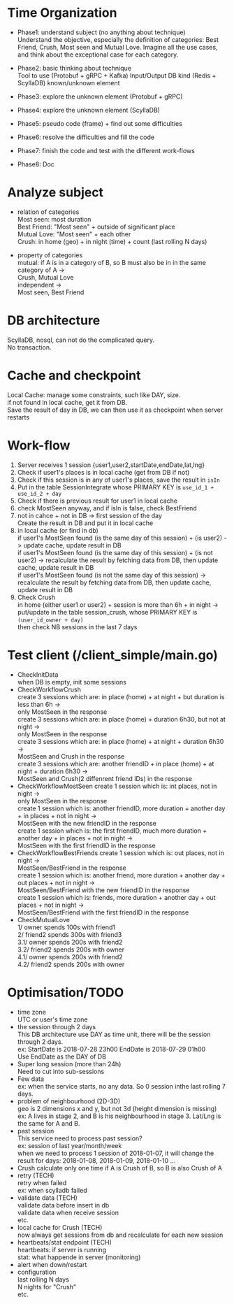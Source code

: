# Time Organization  
* Phase1: understand subject (no anything about technique)  
Understand the objective, especially the definition of categories: 
    Best Friend, Crush, Most seen and Mutual Love.
Imagine all the use cases, and think about the exceptional case for each category.

* Phase2: basic thinking about technique  
Tool to use (Protobuf + gRPC + Kafka)
Input/Output
DB kind (Redis + ScyllaDB)
known/unknown element

* Phase3: explore the unknown element (Protobuf + gRPC)  

* Phase4: explore the unknown element (ScyllaDB)  

* Phase5: pseudo code (frame) + find out some difficulties   

* Phase6: resolve the difficulties and fill the code  

* Phase7: finish the code and test with the different work-flows  

* Phase8: Doc

# Analyze subject  
* relation of categories  
Most seen: most duration  
Best Friend: "Most seen" + outside of significant place  
Mutual Love: "Most seen" + each other  
Crush: in home (geo) + in night (time) + count (last rolling N days)  

* property of categories  
mutual: if A is in a category of B, so B must also be in in the same category of A ->  
Crush, Mutual Love  
independent ->    
Most seen, Best Friend  

# DB architecture   
ScyllaDB, nosql, can not do the complicated query.  
No transaction.  

# Cache and checkpoint
Local Cache: manage some constraints, such like DAY, size.   
    if not found in local cache, get it from DB.  
Save the result of day in DB, we can then use it as checkpoint when server restarts

# Work-flow  
1.  Server receives 1 session {user1,user2,startDate,endDate,lat,lng}  
2.  Check if user1's places is in local cache (get from DB if not)  
3.  Check if this session is in any of user1's places, save the result in `isIn`  
4.  Put in the table SessionIntegrate whose PRIMARY KEY is `use_id_1 + use_id_2 + day`  
5.  Check if there is previous result for user1 in local cache    
6.  check MostSeen anyway, and if isIn is false, check BestFriend     
7.  not in cahce + not in DB -> first session of the day    
    Create the result in DB and put it in local cache  
8.  in local cache (or find in db)   
    if user1's MostSeen found (is the same day of this session) + (is user2) ->  update cache, update result in DB  
    if user1's MostSeen found (is the same day of this session) + (is not user2) -> 
    recalculate the result by fetching data from DB, then update cache, update result in DB  
    if user1's MostSeen found (is not the same day of this session)  -> 
    recalculate the result by fetching data from DB, then update cache, update result in DB  
9.  Check Crush  
    in home (either user1 or user2) + session is more than 6h + in night -> put/update in the table session_crush, whose PRIMARY KEY is `(user_id_owner + day)`  
    then check NB sessions in the last 7 days  

# Test client (/client_simple/main.go)
* CheckInitData  
when DB is empty, init some sessions  
* CheckWorkflowCrush  
create 3 sessions which are: in place (home) + at night + but duration is less than 6h ->   
only MostSeen in the response  
create 3 sessions which are: in place (home) + duration 6h30, but not at night ->   
only MostSeen in the response  
create 3 sessions which are: in place (home) + at night + duration 6h30 ->   
MostSeen and Crush in the response  
create 3 sessions which are: another friendID + in place (home) + at night + duration 6h30 ->   
MostSeen and Crush(2 diffenrent friend IDs) in the response  
* CheckWorkflowMostSeen
create 1 session which is: int places, not in night ->  
only MostSeen in the response   
create 1 session which is: another friendID, more duration + another day + in places + not in night ->  
MostSeen with the new friendID in the response  
create 1 session which is: the first friendID, much more duration + another day + in places + not in night ->  
MostSeen with the first friendID in the response 
* CheckWorkflowBestFriends
create 1 session which is: out places, not in night ->  
MostSeen/BestFriend in the response   
create 1 session which is: another friend, more duration + another day + out places + not in night ->  
MostSeen/BestFriend with the new friendID in the response  
create 1 session which is: friends, more duration + another day + out places + not in night ->  
MostSeen/BestFriend with the first friendID in the response 
* CheckMutualLove  
1/  owner spends 100s with friend1   
2/  friend2 spends 300s with friend3  
3.1/ owner spends 200s with friend2  
3.2/ friend2 spends 200s with owner  
4.1/ owner spends 200s with friend2  
4.2/ friend2 spends 200s with owner  

# Optimisation/TODO  
* time zone  
    UTC or user's time zone  
* the session through 2 days  
    This DB architecture use DAY as time unit, there will be the session through 2 days.  
    ex: StartDate is 2018-07-28 23h00 EndDate is 2018-07-29 01h00  
    Use EndDate as the DAY of DB  
* Super long session (more than 24h)  
    Need to cut into sub-sessions  
* Few data  
    ex: when the service starts, no any data. So 0 session inthe last rolling 7 days.  
* problem of neighbourhood (2D-3D)  
    geo is 2 dimensions x and y, but not 3d (height dimension is missing)  
    ex: A lives in stage 2, and B is his neighbourhood in stage 3. Lat/Lng is the same for A and B.  
* past session  
    This service need to process past session?  
    ex: session of last year/month/week  
    when we need to process 1 session of 2018-01-07, it will change the result for days: 2018-01-08, 2018-01-09, 2018-01-10 ...
* Crush calculate only one time
    if A is Crush of B, so B is also Crush of A
* retry (TECH)  
    retry when failed  
    ex: when scylladb failed  
* validate data (TECH)  
    validate data before insert in db  
    validate data when receive session  
    etc.  
* local cache for Crush (TECH)  
    now always get sessions from db and recalculate for each new session
* heartbeats/stat endpoint (TECH)  
    heartbeats: if server is running  
    stat: what happende in server (monitoring)  
* alert when down/restart  
* configuration   
    last rolling N days  
    N nights for "Crush"  
    etc.  